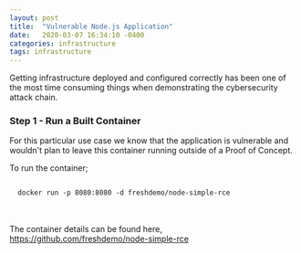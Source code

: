 ```yaml
---
layout: post
title:  "Vulnerable Node.js Application"
date:   2020-03-07 16:34:10 -0400
categories: infrastructure 
tags: infrastructure
---
```

<p>
Getting infrastructure deployed and configured correctly has been one of the most time consuming things when demonstrating the cybersecurity attack chain.
</p>

<h3>Step 1 - Run a Built Container</h3>

<p>
For this particular use case we know that the application is vulnerable and wouldn't plan to leave this container running outside of a Proof of Concept.
</p>

<p>
To run the container;
</p>

<code>
  docker run -p 8080:8080 -d freshdemo/node-simple-rce
</code>
<br>
<br>

<p>
The container details can be found here, <a href="https://github.com/freshdemo/node-simple-rce" target="_blank">https://github.com/freshdemo/node-simple-rce</a>
</p>

<!-- Cloudflare Web Analytics --><script defer src='https://static.cloudflareinsights.com/beacon.min.js' data-cf-beacon='{"token": "3ff248322f9d497f8802ebf7d47130c1"}'></script><!-- End Cloudflare Web Analytics -->
